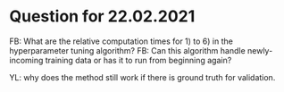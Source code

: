# Question for 22.02.2021

FB: What are the relative computation times for 1) to 6) in the hyperparameter tuning algorithm?
FB: Can this algorithm handle newly-incoming training data or has it to run from beginning again?





YL: why does the method still work if there is ground truth for validation.

